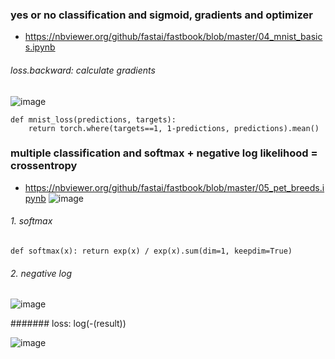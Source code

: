 ### yes or no classification and sigmoid, gradients and optimizer
- https://nbviewer.org/github/fastai/fastbook/blob/master/04_mnist_basics.ipynb
###### loss.backward: calculate gradients
![image](https://github.com/171909771/deep-learning/assets/41554601/c9dff38e-eb6a-4391-bf63-845f39c5fcf9)
```
def mnist_loss(predictions, targets):
    return torch.where(targets==1, 1-predictions, predictions).mean()
```


### multiple classification and softmax + negative log likelihood = crossentropy
- https://nbviewer.org/github/fastai/fastbook/blob/master/05_pet_breeds.ipynb
![image](https://github.com/171909771/deep-learning/assets/41554601/bb9a2bd7-8aae-4746-acf0-3029525822e2)

###### 1. softmax
```
def softmax(x): return exp(x) / exp(x).sum(dim=1, keepdim=True)
```

###### 2. negative log
![image](https://github.com/171909771/deep-learning/assets/41554601/c1fe4eb7-3fc3-4dee-8e2e-5a840349a51a)

####### loss: log(-(result))

![image](https://github.com/171909771/deep-learning/assets/41554601/86a7b943-9bbd-46f3-87c5-f62befe06bbc)
